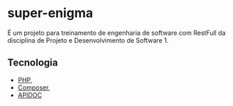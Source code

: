 # super-enigma

É um projeto para treinamento de engenharia de software com RestFull da disciplina de Projeto e Desenvolvimento de Software 1.

## Tecnologia

* [PHP](https://www.php.net/),
* [Composer](https://getcomposer.org/),
* [APIDOC](https://apidocjs.com/)
